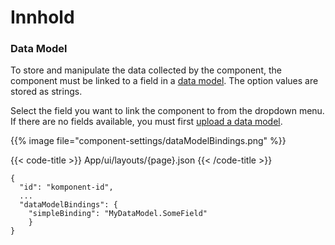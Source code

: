 # Innhold

<!-- begin intro -->
### Data Model

To store and manipulate the data collected by the component, the component must be linked to a field in a [data model](/app/development/data/data-modeling/#data-models).
 The option values are stored as strings.

<!-- end intro -->


<!-- begin asd -->

Select the field you want to link the component to from the dropdown menu.
 If there are no fields available, you must first [upload a data model](/app/development/data/data-modeling/#upload-and-display-data-model).

<!-- Bilde må ligge i /assets/images/component-settings. Erstatt filnavn. -->
{{% image file="component-settings/dataModelBindings.png" %}}

<!-- end asd -->


<!-- begin code -->

{{< code-title >}}
App/ui/layouts/{page}.json
{{< /code-title >}}

```json{hl_lines="4-6"}
{
  "id": "komponent-id",
  ...
  "dataModelBindings": {
    "simpleBinding": "MyDataModel.SomeField"
    }
}
```

<!-- end code -->


<!-- begin more -->


<!-- end more -->